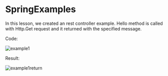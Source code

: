 # SpringExamples

In this lesson, we created an rest controller example. 
Hello method is called with Http.Get request and it returned with the specified message.

Code:

![example1](https://user-images.githubusercontent.com/53128374/163489667-2199ee3e-00d7-4408-ad17-0662130001c9.png)

Result:

![example1return](https://user-images.githubusercontent.com/53128374/163489944-83cd9298-a12e-4b1c-9f76-2923e7576062.png)
